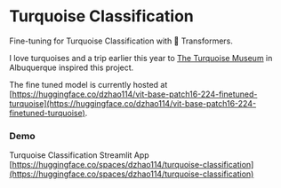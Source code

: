 # Turquoise Classification

Fine-tuning for Turquoise Classification with 🤗 Transformers.

I love turquoises and a trip earlier this year to [The Turquoise Museum](https://turquoisemuseum.com/) in Albuquerque inspired this project.

The fine tuned model is currently hosted at [https://huggingface.co/dzhao114/vit-base-patch16-224-finetuned-turquoise](https://huggingface.co/dzhao114/vit-base-patch16-224-finetuned-turquoise).

### Demo

Turquoise Classification Streamlit App [https://huggingface.co/spaces/dzhao114/turquoise-classification](https://huggingface.co/spaces/dzhao114/turquoise-classification)
